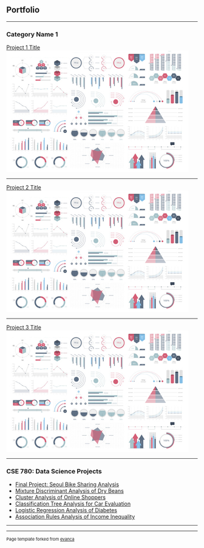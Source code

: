 ## Portfolio

---

### Category Name 1 

[Project 1 Title](/sample_page)
<img src="images/dummy_thumbnail.jpg?raw=true"/>

---
[Project 2 Title](/pdf/sample_presentation.pdf)
<img src="images/dummy_thumbnail.jpg?raw=true"/>

---
[Project 3 Title](http://example.com/)
<img src="images/dummy_thumbnail.jpg?raw=true"/>

---

### CSE 780: Data Science Projects

- [Final Project: Seoul Bike Sharing Analysis](/pdf/CSE780/CSE780_Final_Project.pdf)
- [Mixture Discriminant Analysis of Dry Beans](/pdf/CSE780/CSE780_Assignment_5.pdf)
- [Cluster Analysis of Online Shoppers](/pdf/CSE780/CSE780_Assignment_4.pdf)
- [Classification Tree Analysis for Car Evaluation](/pdf/CSE780/CSE780_Assignment_3.pdf)
- [Logistic Regression Analysis of Diabetes](/pdf/CSE780/CSE780_Assignment_2.pdf)
- [Association Rules Analysis of Income Inequality](/pdf/CSE780/CSE780_Assignment_1.pdf)

---




---
<p style="font-size:11px">Page template forked from <a href="https://github.com/evanca/quick-portfolio">evanca</a></p>
<!-- Remove above link if you don't want to attibute -->
